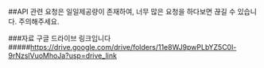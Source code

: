 ##API 관련 요청은 일일제공량이 존재하여, 너무 많은 요청을 하다보면 끊길 수 있습니다. 주의해주세요.


###자료 구글 드라이브 링크입니다
#####https://drive.google.com/drive/folders/11e8WJ9pwPLbYZ5C0l-9rNzslVuoMhoJa?usp=drive_link


